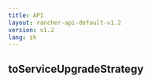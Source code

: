 ```yaml
---
title: API
layout: rancher-api-default-v1.2
version: v1.2
lang: zh
---
```


## toServiceUpgradeStrategy





